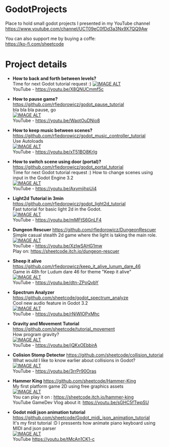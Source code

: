 # GodotProjects
Place to hold small godot projects I presented in my YouTube channel  
https://www.youtube.com/channel/UCT09eC0fDd3a3Nx9X7QQ9Aw

You can also support me by buying a coffe:  
https://ko-fi.com/sheetcode

# Project details  

- **How to back and forth between levels?**  
Time for next Godot tutorial request :) 
[![IMAGE ALT](https://img.youtube.com/vi/X8QNUCmmf5c/0.jpg)](https://www.youtube.com/watch?v=X8QNUCmmf5c )  
YouTube - https://youtu.be/X8QNUCmmf5c

- **How to pause game?**  https://github.com/rfiedorowicz/godot_pause_tutorial  
bla bla bla pause, go  
[![IMAGE ALT](https://img.youtube.com/vi/WaotOuDNio8/0.jpg)](https://www.youtube.com/watch?v=WaotOuDNio8 )  
YouTube - https://youtu.be/WaotOuDNio8   

- **How to keep music between scenes?**  https://github.com/rfiedorowicz/godot_music_controller_tutorial  
Use Autoloads  
[![IMAGE ALT](https://img.youtube.com/vi/xT51BO8KrIg/0.jpg)](https://www.youtube.com/watch?v=xT51BO8KrIg )  
YouTube - https://youtu.be/xT51BO8KrIg   

- **How to switch scene using door (portal)?**  https://github.com/rfiedorowicz/godot_portal_tutorial  
Time for next Godot tutorial request :) How to change scenes using input in the Godot Engine 3.2  
[![IMAGE ALT](https://img.youtube.com/vi/AxymjihpUi4/0.jpg)](https://www.youtube.com/watch?v=AxymjihpUi4 )  
YouTube - https://youtu.be/AxymjihpUi4   


- **Light2d Tutorial in 3min**  https://github.com/rfiedorowicz/godot_light2d_tutorial  
Fast tutorial for basic light 2d in the Godot.  
[![IMAGE ALT](https://img.youtube.com/vi/mMFtS6GnLF4/0.jpg)](https://www.youtube.com/watch?v=mMFtS6GnLF4 )  
YouTube - https://youtu.be/mMFtS6GnLF4   

- **Dungeon Rescuer**  https://github.com/rfiedorowicz/DungeonRescuer  
Simple casual stealth 2d game where the light is taking the main role.
[![IMAGE ALT](https://img.youtube.com/vi/XzIwSAHG1mw/0.jpg)](https://www.youtube.com/watch?v=XzIwSAHG1mw)  
YouTube - https://youtu.be/XzIwSAHG1mw  
Play on: https://sheetcode.itch.io/dungeon-rescuer

- **Sheep it alive**  https://github.com/rfiedorowicz/keep_it_alive_lunum_dare_46  
Game in 48h for Ludum dare 46 for theme "Keep it alive"  
[![IMAGE ALT](https://img.youtube.com/vi/dtn-ZPoQvbY/0.jpg)](https://www.youtube.com/watch?v=dtn-ZPoQvbY)  
YouTube - https://youtu.be/dtn-ZPoQvbY

- **Spectrum Analyzer**  https://github.com/sheetcode/godot_spectrum_analyze  
Cool new audio feature in Godot 3.2  
[![IMAGE ALT](https://img.youtube.com/vi/rNiWlOPxMhc/0.jpg)](https://www.youtube.com/watch?v=rNiWlOPxMhc)  
YouTube - https://youtu.be/rNiWlOPxMhc

- **Gravity and Movement Tutorial**  https://github.com/sheetcode/tutorial_movement  
How program gravity?  
[![IMAGE ALT](https://img.youtube.com/vi/jQKxOEbbirA/0.jpg)](https://www.youtube.com/watch?v=jQKxOEbbirA)  
YouTube - https://youtu.be/jQKxOEbbirA

- **Colision Stomp Detector**  https://github.com/sheetcode/collision_tutorial  
What would I like to know earlier about collisions in Godot?   
[![IMAGE ALT](https://img.youtube.com/vi/3rrPr90Oras/0.jpg)](https://www.youtube.com/watch?v=3rrPr90Oras)  
YouTube - https://youtu.be/3rrPr90Oras

- **Hammer King**  https://github.com/sheetcode/Hammer-King  
My first platform game 2D using free graphics assets  
[![IMAGE ALT](https://img.youtube.com/vi/sGHC5fTwpSU/0.jpg)](https://www.youtube.com/watch?v=sGHC5fTwpSU)  
You can play it on : https://sheetcode.itch.io/hammer-king  
YouTube GameDev Vlog about it: https://youtu.be/sGHC5fTwpSU

- **Godot midi json animation tutorial**  https://github.com/sheetcode/Godot_midi_json_animation_tutorial  
  It's my first tutorial :D I pressents how animate piano keyboard using MIDI and json parser  
[![IMAGE ALT](https://img.youtube.com/vi/tMcAn1CK1-c/0.jpg)](https://www.youtube.com/watch?v=tMcAn1CK1-c)  
  YouTube https://youtu.be/tMcAn1CK1-c



